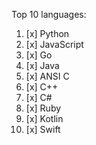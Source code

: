 Top 10 languages:
1.  [x] Python
2.  [x] JavaScript
3.  [x] Go
4.  [x] Java
5.  [x] ANSI C
6.  [x] C++
7.  [x] C#
8.  [x] Ruby
9.  [x] Kotlin
10. [x] Swift